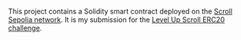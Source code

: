 This project contains a Solidity smart contract deployed on the [Scroll Sepolia network](https://sepolia.scrollscan.com//address/0xB14af7b403069cCF441c782f84DeC11A3AbA0E53#code). It is my submission for the [Level Up Scroll ERC20 challenge](https://www.levelup.xyz/challenges/ERC20).
